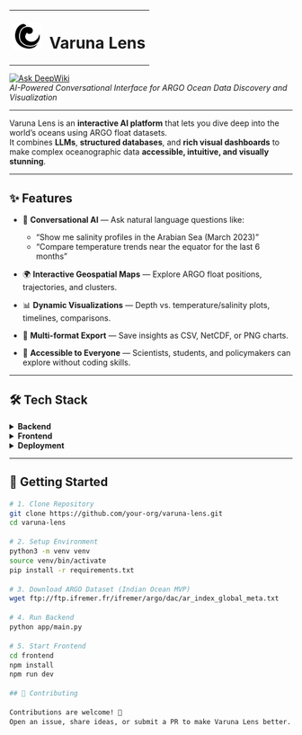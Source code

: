 <table align="center">
  <tr>
    <td><img src="https://github.com/adityavinfotech/Varuna-Lens/blob/main/public/images/ocean-wave.png" alt="Varuna Lens Logo" width="50"/></td>
    <td><h1>Varuna Lens</h1></td>
  </tr>
</table>



[![Ask DeepWiki](https://deepwiki.com/badge.svg)](https://deepwiki.com/adityavinfotech/Varuna-Lens)  
*AI-Powered Conversational Interface for ARGO Ocean Data Discovery and Visualization*

---

Varuna Lens is an **interactive AI platform** that lets you dive deep into the world’s oceans using ARGO float datasets.  
It combines **LLMs**, **structured databases**, and **rich visual dashboards** to make complex oceanographic data **accessible, intuitive, and visually stunning**.

---

## ✨ Features

- 💬 **Conversational AI** — Ask natural language questions like:
  - “Show me salinity profiles in the Arabian Sea (March 2023)”
  - “Compare temperature trends near the equator for the last 6 months”

- 🌍 **Interactive Geospatial Maps** — Explore ARGO float positions, trajectories, and clusters.

- 📊 **Dynamic Visualizations** — Depth vs. temperature/salinity plots, timelines, comparisons.

- 📂 **Multi-format Export** — Save insights as CSV, NetCDF, or PNG charts.

- 🧭 **Accessible to Everyone** — Scientists, students, and policymakers can explore without coding skills.

---

## 🛠️ Tech Stack

<details>
<summary><b>Backend</b></summary>

- Pure Python backend  
- **Data ingestion:** `xarray`, `netCDF4`, `pandas`  
- **Database:** PostgreSQL + FAISS/Chroma (vector search)  
- **LLM Interface:** RAG with Model Context Protocol (MCP)  
</details>

<details>
<summary><b>Frontend</b></summary>

- **Framework:** React + Next.js  
- **UI:** `shadcn/ui` + TailwindCSS (glassmorphism, ocean palette 🌊)  
- **Visualizations:** Plotly, Leaflet, Recharts  
</details>

<details>
<summary><b>Deployment</b></summary>

- Containerized with Docker  
- Cloud-ready (Vercel/Render for frontend, Supabase/Postgres for backend)  
</details>

---

## 🚀 Getting Started

```bash
# 1. Clone Repository
git clone https://github.com/your-org/varuna-lens.git
cd varuna-lens

# 2. Setup Environment
python3 -m venv venv
source venv/bin/activate
pip install -r requirements.txt

# 3. Download ARGO Dataset (Indian Ocean MVP)
wget ftp://ftp.ifremer.fr/ifremer/argo/dac/ar_index_global_meta.txt

# 4. Run Backend
python app/main.py

# 5. Start Frontend
cd frontend
npm install
npm run dev

## 🤝 Contributing

Contributions are welcome! 🌊
Open an issue, share ideas, or submit a PR to make Varuna Lens better.
